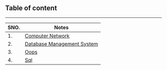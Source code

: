 
## Table of content
--------------------

| SNO.        |  Notes                                                             |
| ----------------- | ------------------------------------------------------------------ |
| 1.          |[Computer Network](https://github.com/danishhx/Technical_Subject_Notes/blob/main/COMPUTER%20NETWORK/Computer%20Networking%20Notes.pdf)              |
| 2.          |[Database Management System](https://github.com/danishhx/Technical_Subject_Notes/blob/main/DBMS/DBMS%20Notes.pdf)            |
| 3.          |[Oops](https://github.com/danishhx/Technical_Subject_Notes/blob/main/OOPS/OOPS%20Concepts%20in%20Java%20PDF%20Download.pdf)             |
| 4.          |[Sql](https://github.com/danishhx/Technical_Subject_Notes/blob/main/SQL/SQL.pdf)                 |

